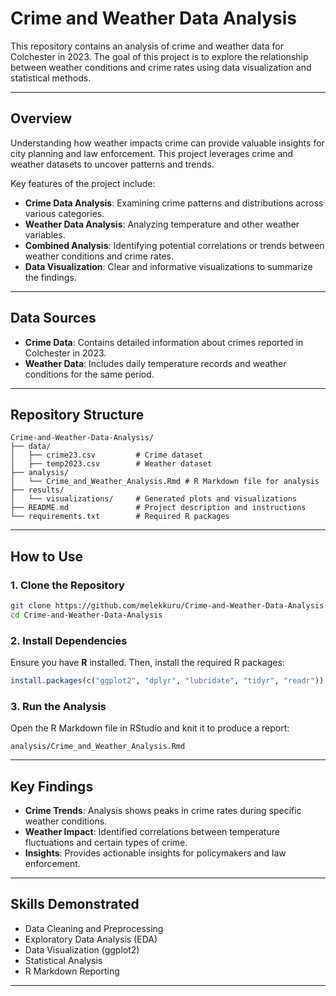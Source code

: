 # Crime and Weather Data Analysis

This repository contains an analysis of crime and weather data for Colchester in 2023. The goal of this project is to explore the relationship between weather conditions and crime rates using data visualization and statistical methods.

---

## Overview

Understanding how weather impacts crime can provide valuable insights for city planning and law enforcement. This project leverages crime and weather datasets to uncover patterns and trends.

Key features of the project include:

- **Crime Data Analysis**: Examining crime patterns and distributions across various categories.
- **Weather Data Analysis**: Analyzing temperature and other weather variables.
- **Combined Analysis**: Identifying potential correlations or trends between weather conditions and crime rates.
- **Data Visualization**: Clear and informative visualizations to summarize the findings.

---

## Data Sources

- **Crime Data**: Contains detailed information about crimes reported in Colchester in 2023.
- **Weather Data**: Includes daily temperature records and weather conditions for the same period.

---

## Repository Structure

```plaintext
Crime-and-Weather-Data-Analysis/
├── data/
│   ├── crime23.csv         # Crime dataset
│   ├── temp2023.csv        # Weather dataset
├── analysis/
│   └── Crime_and_Weather_Analysis.Rmd # R Markdown file for analysis
├── results/
│   └── visualizations/     # Generated plots and visualizations
├── README.md               # Project description and instructions
└── requirements.txt        # Required R packages
```

---

## How to Use

### 1. Clone the Repository
```bash
git clone https://github.com/melekkuru/Crime-and-Weather-Data-Analysis.git
cd Crime-and-Weather-Data-Analysis
```

### 2. Install Dependencies
Ensure you have **R** installed. Then, install the required R packages:
```R
install.packages(c("ggplot2", "dplyr", "lubridate", "tidyr", "readr"))
```

### 3. Run the Analysis
Open the R Markdown file in RStudio and knit it to produce a report:
```plaintext
analysis/Crime_and_Weather_Analysis.Rmd
```

---

## Key Findings

- **Crime Trends**: Analysis shows peaks in crime rates during specific weather conditions.
- **Weather Impact**: Identified correlations between temperature fluctuations and certain types of crime.
- **Insights**: Provides actionable insights for policymakers and law enforcement.

---

## Skills Demonstrated

- Data Cleaning and Preprocessing
- Exploratory Data Analysis (EDA)
- Data Visualization (ggplot2)
- Statistical Analysis
- R Markdown Reporting

---

